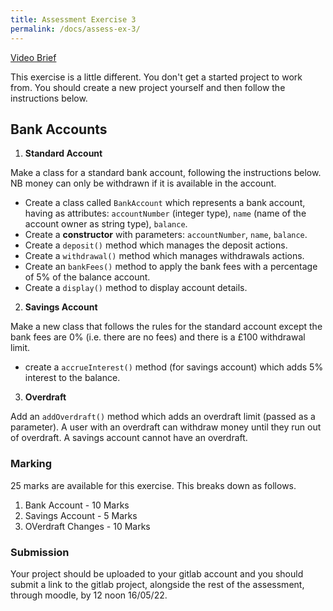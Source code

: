 ```yaml
---
title: Assessment Exercise 3
permalink: /docs/assess-ex-3/  
---
```


[Video Brief]()  

This exercise is a little different. You don't get a started project to work from. You should create a new project yourself and then follow the instructions below. 

## Bank Accounts

1. **Standard Account**

Make a class for a standard bank account, following the instructions below. NB money can only be withdrawn if it is available in the account.  

* Create a class called `BankAccount` which represents a bank account, having as attributes: `accountNumber` (integer type), `name` (name of the account owner as string type), `balance`.
* Create a **constructor** with parameters: `accountNumber`, `name`, `balance`.
* Create a `deposit()` method which manages the deposit actions.
* Create a `withdrawal()` method which manages withdrawals actions.
* Create an `bankFees()` method to apply the bank fees with a percentage of 5% of the balance account.
* Create a `display()` method to display account details.

2. **Savings Account**

Make a new class that follows the rules for the standard account except the bank fees are 0% (i.e. there are no fees) and there is a £100 withdrawal limit.  

* create a `accrueInterest()` method (for savings account) which adds 5% interest to the balance.

3. **Overdraft**

Add an `addOverdraft()`  method which adds an overdraft limit (passed as a parameter). A user with an overdraft can withdraw money until they run out of overdraft. A savings account cannot have an overdraft.

### Marking

25 marks are available for this exercise. This breaks down as follows.

1. Bank Account - 10 Marks
2. Savings Account - 5 Marks
3. OVerdraft Changes - 10 Marks

### Submission

Your project should be uploaded to your gitlab account and you should submit a link to the gitlab project, alongside the rest of the assessment, through moodle, by 12 noon 16/05/22.  